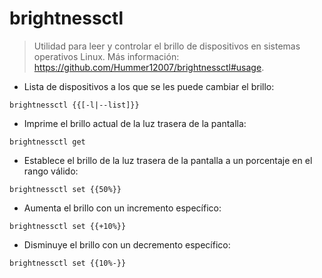 # brightnessctl

> Utilidad para leer y controlar el brillo de dispositivos en sistemas operativos Linux.
> Más información: <https://github.com/Hummer12007/brightnessctl#usage>.

- Lista de dispositivos a los que se les puede cambiar el brillo:

`brightnessctl {{[-l|--list]}}`

- Imprime el brillo actual de la luz trasera de la pantalla:

`brightnessctl get`

- Establece el brillo de la luz trasera de la pantalla a un porcentaje en el rango válido:

`brightnessctl set {{50%}}`

- Aumenta el brillo con un incremento específico:

`brightnessctl set {{+10%}}`

- Disminuye el brillo con un decremento específico:

`brightnessctl set {{10%-}}`
